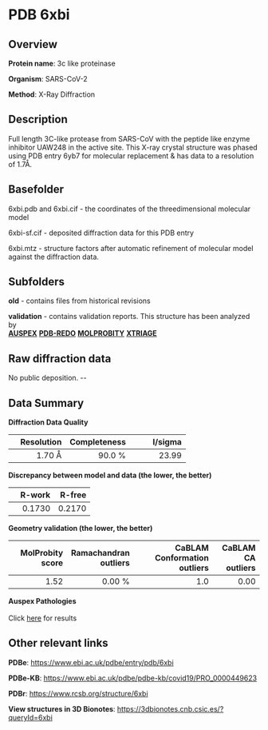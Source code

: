 # PDB 6xbi

## Overview

**Protein name**: 3c like proteinase

**Organism**: SARS-CoV-2

**Method**: X-Ray Diffraction

## Description

Full length 3C-like protease from SARS-CoV with the peptide like enzyme inhibitor UAW248 in the active site. This X-ray crystal structure was phased using PDB entry 6yb7 for molecular replacement & has data to a resolution of 1.7Å.

## Basefolder

6xbi.pdb and 6xbi.cif - the coordinates of the threedimensional molecular model

6xbi-sf.cif - deposited diffraction data for this PDB entry

6xbi.mtz - structure factors after automatic refinement of molecular model against the diffraction data.

## Subfolders



**old** - contains files from historical revisions

**validation** - contains validation reports. This structure has been analyzed by <br>[**AUSPEX**](https://github.com/thorn-lab/coronavirus_structural_task_force/tree/master/pdb/3c_like_proteinase/SARS-CoV-2/6xbi/validation/auspex) [**PDB-REDO**](https://github.com/thorn-lab/coronavirus_structural_task_force/tree/master/pdb/3c_like_proteinase/SARS-CoV-2/6xbi/validation/pdb-redo) [**MOLPROBITY**](https://github.com/thorn-lab/coronavirus_structural_task_force/tree/master/pdb/3c_like_proteinase/SARS-CoV-2/6xbi/validation/molprobity) [**XTRIAGE**](https://github.com/thorn-lab/coronavirus_structural_task_force/blob/master/pdb/3c_like_proteinase/SARS-CoV-2/6xbi/validation/Xtriage_output.log)   



## Raw diffraction data

No public deposition. --<br> 

## Data Summary
**Diffraction Data Quality**

|   | Resolution | Completeness| I/sigma |
|---|-------------:|----------------:|--------------:|
|   |1.70 Å|90.0  %|<img width=50/>23.99|

**Discrepancy between model and data (the lower, the better)**

|   | **R-work**| **R-free**   
|---|-------------:|----------------:|           
||  0.1730|  0.2170|

**Geometry validation (the lower, the better)**

|   |**MolProbity<br>score**| **Ramachandran<br>outliers** | **CaBLAM<br>Conformation outliers** | **CaBLAM<br>CA outliers** |
|---|-------------:|----------------:|----------------:|----------------:|
||  1.52|  0.00 %|1.0|0.00|

**Auspex Pathologies**<br> <br>Click [here](https://github.com/thorn-lab/coronavirus_structural_task_force/blob/master/pdb/3c_like_proteinase/SARS-CoV-2/6xbi/validation/auspex/6xbi_auspex_comments.txt)  for results

 



## Other relevant links 
**PDBe**:  https://www.ebi.ac.uk/pdbe/entry/pdb/6xbi

**PDBe-KB**: https://www.ebi.ac.uk/pdbe/pdbe-kb/covid19/PRO_0000449623 
 
**PDBr**: https://www.rcsb.org/structure/6xbi 

**View structures in 3D Bionotes**: https://3dbionotes.cnb.csic.es/?queryId=6xbi

